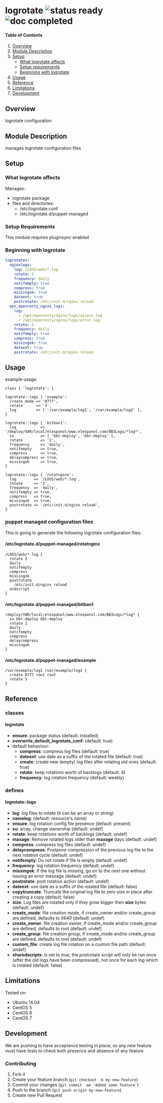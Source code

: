 # logrotate ![status ready](https://img.shields.io/badge/status-ready-brightgreen.svg) ![doc completed](https://img.shields.io/badge/doc-completed-brightgreen.svg)


#### Table of Contents

1. [Overview](#overview)
2. [Module Description](#module-description)
3. [Setup](#setup)
    * [What logrotate affects](#what-logrotate-affects)
    * [Setup requirements](#setup-requirements)
    * [Beginning with logrotate](#beginning-with-logrotate)
4. [Usage](#usage)
5. [Reference](#reference)
5. [Limitations](#limitations)
6. [Development](#development)

## Overview

logrotate configuration

## Module Description

manages logrotate configuration files

## Setup

### What logrotate affects

Manages:
* logrotate package
* files and directories:
  * /etc/logrotate.conf
  * /etc/logrotate.d/puppet-managed

### Setup Requirements

This module requires pluginsync enabled

### Beginning with logrotate

```yaml
logrotates:
  nginxlogs:
    log: /LOGS/web/*.log
    rotate: 2
    frequency: daily
    notifempty: true
    compress: true
    missingok: true
    dateext: true
    postrotate: /etc/init.d/nginx reload
  opt_openresty_nginx_logs:
    log:
      - /opt/openresty/nginx/logs/access.log
      - /opt/openresty/nginx/logs/error.log
    rotate: 2
    frequency: daily
    notifempty: true
    compress: true
    missingok: true
    dateext: true
    postrotate: /etc/init.d/nginx reload
```

## Usage

example usage:

```puppet
class { 'logrotate': }

logrotate::logs { 'example':
  create_mode => '0777',
  rotate      => '3',
  log         => [ '/var/example/log1', '/var/example/log2' ],
}

logrotate::logs { 'bitban1':
  log           => '/deploy/VAR/local/elespanol/www.elespanol.com/BB3Logs/*log*',
  su            => [ 'bbt-deploy', 'bbt-deploy' ],
  rotate        => '2',
  frequency     => 'daily',
  notifempty    => true,
  compress      => true,
  delaycompress => true,
  missingok     => true,
}

logrotate::logs { 'rotatnginx':
  log        => '/LOGS/web/*.log',
  rotate     => '2',
  frequency  => 'daily',
  notifempty => true,
  compress   => true,
  missingok  => true,
  postrotate => '/etc/init.d/nginx reload',
}
```

### puppet managed configuration files

This is going to generate the following logrotate configuration files:

#### /etc/logrotate.d/puppet-managed/rotatnginx
```
/LOGS/web/*.log {
  rotate 2
  daily
  notifempty
  compress
  missingok
  postrotate
    /etc/init.d/nginx reload
  endscript
}
```
#### /etc/logrotate.d/puppet-managed/bitban1
```
/deploy/VAR/local/elespanol/www.elespanol.com/BB3Logs/*log* {
  su bbt-deploy bbt-deploy
  rotate 2
  daily
  notifempty
  compress
  delaycompress
  missingok
}
```

#### /etc/logrotate.d/puppet-managed/example

```
/var/example/log1 /var/example/log2 {
  create 0777 root root
  rotate 3
}
```



## Reference

### classes

#### logrotate

* **ensure**: package status (default: installed)
* **overwrite_default_logrotate_conf**: (default: true)
* default behaviour:
  * **compress**: compress log files (default: true)
  * **dateext**: use date as a suffix of the rotated file (default: true)
  * **create**: create new (empty) log files after rotating old ones (default: true)
  * **rotate**: keep rotations worth of backlogs (default: 4)
  * **frequency**: log rotation frequency (default: weekly)

### defines

#### logrotate::logs

* **log**: log files to rotate (it can be an array or string)
* **namelog**: (default: resource's name)       
* **ensure**: log rotation config file presence (default: present)
* **su**: array, change ownership (default: undef)
* **rotate**: keep rotations worth of backlogs (default: undef)
* **maxage**: Remove  rotated  logs older than **maxage** days (default: undef)
* **compress**: compress log files (default: undef)
* **delaycompress**: Postpone compression of the previous log file to the next rotation cycle (default: undef)
* **notifempty**: Do not rotate if file is empty (default: undef)
* **frequency**: log rotation frequency (default: undef)
* **missingok**: If the log file is missing, go on to the next one without issuing an error message (default: undef)
* **postrotate**: post rotation action (default: undef)
* **dateext**: use date as a suffix of the rotated file (default: false)
* **copytruncate**: Truncate the original log file to zero size in place after creating a copy (default: false)
* **size**: Log files are rotated only if they grow bigger then **size** bytes (default: undef)
* **create_mode**: file creation mode, if create_owner and/or create_group are defined, defaults to 0640 (default: undef)
* **create_owner**: file creation owner, if create_mode and/or create_group are defined, defaults to root (default: undef)
* **create_group**: file creation group, if create_mode and/or create_group are defined, defaults to root (default: undef)
* **custom_file**: create log file rotation on a custom file path (default: undef)
* **sharedscripts**: is set to true, the postrotate script will only be run once (after the old logs have been compressed), not once for each log which is rotated (default: false)

## Limitations

Tested on:
* Ubuntu 14.04
* CentOS 5
* CentOS 6
* CentOS 7

## Development

We are pushing to have acceptance testing in place, so any new feature must
have tests to check both presence and absence of any feature

### Contributing

1. Fork it
2. Create your feature branch (`git checkout -b my-new-feature`)
3. Commit your changes (`git commit -am 'Added some feature'`)
4. Push to the branch (`git push origin my-new-feature`)
5. Create new Pull Request
